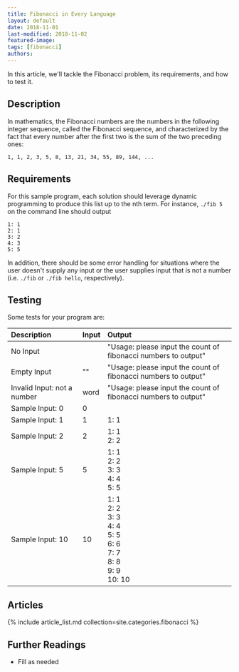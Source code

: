 ```yaml
---
title: Fibonacci in Every Language
layout: default
date: 2018-11-01
last-modified: 2018-11-02
featured-image:
tags: [fibonacci]
authors:
---
```


In this article, we'll tackle the Fibonacci problem, its requirements, and how
to test it.

## Description

In mathematics, the Fibonacci numbers are the numbers in the following integer
sequence, called the Fibonacci sequence, and characterized by the fact that
every number after the first two is the sum of the two preceding ones:

    1, 1, 2, 3, 5, 8, 13, 21, 34, 55, 89, 144, ...

## Requirements

For this sample program, each solution should leverage dynamic programming to produce this
list up to the nth term. For instance, `./fib 5` on the command line should output

```
1: 1
2: 1
3: 2
4: 3
5: 5
```

In addition, there should be some error handling for situations where the user
doesn't supply any input or the user supplies input that is not a number
(i.e. `./fib` or `./fib hello`, respectively).

## Testing

Some tests for your program are:

| Description | Input | Output |
| :---------- | :---- | :----- |
| No Input                    |      | "Usage: please input the count of fibonacci numbers to output" |
| Empty Input                 | ""   | "Usage: please input the count of fibonacci numbers to output" |
| Invalid Input: not a number | word | "Usage: please input the count of fibonacci numbers to output" |
| Sample Input: 0  | 0  | |
| Sample Input: 1  | 1  | 1: 1 |
| Sample Input: 2  | 2  | 1: 1<br />2: 2 |
| Sample Input: 5  | 5  | 1: 1<br />2: 2<br />3: 3<br />4: 4<br />5: 5 |
| Sample Input: 10 | 10 | 1: 1<br />2: 2<br />3: 3<br />4: 4<br />5: 5<br />6: 6<br />7: 7<br />8: 8<br />9: 9<br />10: 10 |

## Articles

{% include article_list.md collection=site.categories.fibonacci %}

## Further Readings

- Fill as needed

[1]: #requirements
